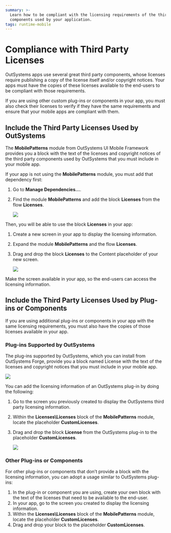 ```yaml
---
summary: >-
  Learn how to be compliant with the licensing requirements of the third party
  components used by your application.
tags: runtime-mobile
---
```


# Compliance with Third Party Licenses

OutSystems apps use several great third party components, whose licenses require publishing a copy of the license itself and/or copyright notices. Your apps must have the copies of these licenses available to the end-users to be compliant with those requirements.

If you are using other custom plug-ins or components in your app, you must also check their licenses to verify if they have the same requirements and ensure that your mobile apps are compliant with them.

## Include the Third Party Licenses Used by OutSystems

The **MobilePatterns** module from OutSystems UI Mobile Framework provides you a block with the text of the licenses and copyright notices of the third party components used by OutSystems that you must include in your mobile app.

If your app is not using the **MobilePatterns** module, you must add that dependency first:

1. Go to **Manage Dependencies…**. 
2. Find the module **MobilePatterns** and add the block **Licenses** from the flow **Licenses**.

   ![](../../.gitbook/assets/license-block-in-references-window.png)

Then, you will be able to use the block **Licenses** in your app:

1. Create a new screen in your app to display the licensing information. 
2. Expand the module **MobilePatterns** and the flow **Licenses**.
3. Drag and drop the block **Licenses** to the Content placeholder of your new screen.

   ![](../../.gitbook/assets/image03%20%281%29.png)

Make the screen available in your app, so the end-users can access the licensing information.

## Include the Third Party Licenses Used by Plug-ins or Components

If you are using additional plug-ins or components in your app with the same licensing requirements, you must also have the copies of those licenses available in your app.

### Plug-ins Supported by OutSystems

The plug-ins supported by OutSystems, which you can install from OutSystems Forge, provide you a block named License with the text of the licenses and copyright notices that you must include in your mobile app.

![](../../.gitbook/assets/image02%20%283%29.png)

You can add the licensing information of an OutSystems plug-in by doing the following:

1. Go to the screen you previously created to display the OutSystems third party licensing information.
2. Within the **Licenses\Licenses** block of the **MobilePatterns** module, locate the placeholder **CustomLicenses**. 
3. Drag and drop the block **License** from the OutSystems plug-in to the placeholder **CustomLicenses**.

   ![](../../.gitbook/assets/image01%20%282%29.png)

### Other Plug-ins or Components

For other plug-ins or components that don’t provide a block with the licensing information, you can adopt a usage similar to OutSystems plug-ins:

1. In the plug-in or component you are using, create your own block with the text of the licenses that need to be available to the end-user. 
2. In your app, go to the screen you created to display the licensing information.
3. Within the **Licenses\Licenses** block of the **MobilePatterns** module, locate the placeholder **CustomLicenses**. 
4. Drag and drop your block to the placeholder **CustomLicenses**. 

